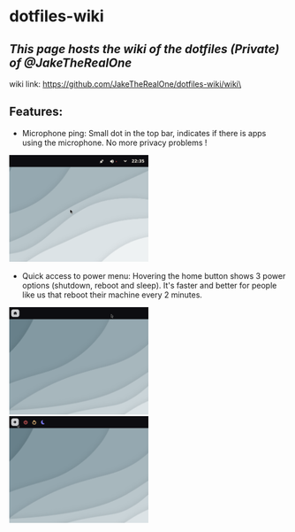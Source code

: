 # dotfiles-wiki

_This page hosts the wiki of the dotfiles (Private) of @JakeTheRealOne_
-
wiki link: https://github.com/JakeTheRealOne/dotfiles-wiki/wiki\
## Features:
- Microphone ping: Small dot in the top bar, indicates if there is apps using the microphone. No more privacy problems !
<img src="https://github.com/JakeTheRealOne/dotfiles-wiki/blob/main/showcase/ping.png" width="50%">

- Quick access to power menu: Hovering the home button shows 3 power options (shutdown, reboot and sleep). It's faster and better for people like us that reboot their machine every 2 minutes.
<div style="display: inline-block;">
  <img src="https://github.com/JakeTheRealOne/dotfiles-wiki/blob/main/showcase/without-pa.png" width="50%">
  <img src="https://github.com/JakeTheRealOne/dotfiles-wiki/blob/main/showcase/with-pa.png" width="50%">
</div>
